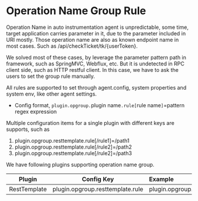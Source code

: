 # Operation Name Group Rule
Operation Name in auto instrumentation agent is unpredictable, some time, target application carries parameter in it, due to the parameter included in URI mostly.
Those operation name are also as known endpoint name in most cases.
Such as /api/checkTicket/tk/{userToken}.

We solved most of these cases, by leverage the parameter pattern path in framework, such as SpringMVC, Webflux, etc. 
But it is undetected in RPC client side, such as HTTP restful client.
In this case, we have to ask the users to set the group rule manually.

All rules are supported to set through agent.config, system properties and system env, like other agent settings.
- Config format, `plugin.opgroup.`plugin name`.rule[`rule name`]`=pattern regex expression

Multiple configuration items for a single plugin with different keys are supports, such as
1. plugin.opgroup.resttemplate.rule[/rule1]=/path1
1. plugin.opgroup.resttemplate.rule[/rule2]=/path2
1. plugin.opgroup.resttemplate.rule[/rule2]=/path3

We have following plugins supporting operation name group.

| Plugin | Config Key | Example |
|:----:|:-----:|:----|
|RestTemplate| plugin.opgroup.resttemplate.rule | plugin.opgroup.resttemplate.rule[/user/auth/{token}]=\/user\/auth\/.* |
